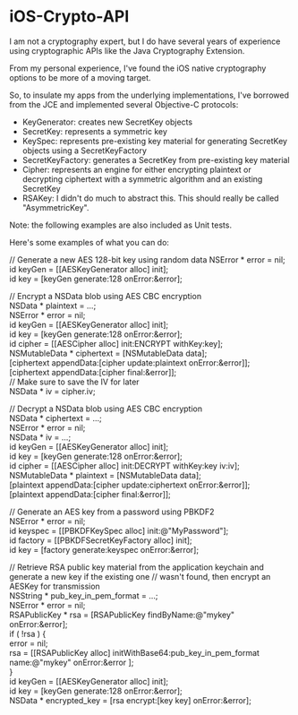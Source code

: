 iOS-Crypto-API
==============

I am not a cryptography expert, but I do have several years of experience using cryptographic APIs like the
Java Cryptography Extension.

From my personal experience, I've found the iOS native cryptography options to be more of a moving target.

So, to insulate my apps from the underlying implementations, I've borrowed from the JCE and implemented several
Objective-C protocols:
- KeyGenerator: creates new SecretKey objects
- SecretKey: represents a symmetric key
- KeySpec: represents pre-existing key material for generating SecretKey objects using a SecretKeyFactory
- SecretKeyFactory: generates a SecretKey from pre-existing key material
- Cipher: represents an engine for either encrypting plaintext or decrypting ciphertext with a symmetric algorithm
          and an existing SecretKey
- RSAKey: I didn't do much to abstract this.  This should really be called "AsymmetricKey".

Note: the following examples are also included as Unit tests.

Here's some examples of what you can do:

// Generate a new AES 128-bit key using random data
NSError * error = nil;  
id<KeyGenerator> keyGen = [[AESKeyGenerator alloc] init];  
id<SecretKey> key = [keyGen generate:128 onError:&error];  

// Encrypt a NSData blob using AES CBC encryption  
NSData * plaintext = ...;  
NSError * error = nil;  
id<KeyGenerator> keyGen = [[AESKeyGenerator alloc] init];  
id<SecretKey> key = [keyGen generate:128 onError:&error];  
id<Cipher> cipher = [[AESCipher alloc] init:ENCRYPT withKey:key];  
NSMutableData * ciphertext = [NSMutableData data];  
[ciphertext appendData:[cipher update:plaintext onError:&error]];  
[ciphertext appendData:[cipher final:&error]];  
// Make sure to save the IV for later  
NSData * iv = cipher.iv;  
  


// Decrypt a NSData blob using AES CBC encryption  
NSData * ciphertext = ...;  
NSError * error = nil;  
NSData * iv = ...;  
id<KeyGenerator> keyGen = [[AESKeyGenerator alloc] init];  
id<SecretKey> key = [keyGen generate:128 onError:&error];  
id<Cipher> cipher = [[AESCipher alloc] init:DECRYPT withKey:key iv:iv];  
NSMutableData * plaintext = [NSMutableData data];  
[plaintext appendData:[cipher update:ciphertext onError:&error]];  
[plaintext appendData:[cipher final:&error]];

// Generate an AES key from a password using PBKDF2  
NSError * error = nil;  
id<KeySpec> keyspec = [[PBKDFKeySpec alloc] init:@"MyPassword"];  
id<SecretKeyFactory> factory = [[PBKDFSecretKeyFactory alloc] init];  
id<SecretKey> key = [factory generate:keyspec onError:&error];

// Retrieve RSA public key material from the application keychain and generate a new key if the existing one
// wasn't found, then encrypt an AESKey for transmission  
NSString * pub_key_in_pem_format = ...;  
NSError * error = nil;  
RSAPublicKey * rsa = [RSAPublicKey findByName:@"mykey" onError:&error];  
if ( !rsa ) {  
  error = nil;  
  rsa = [[RSAPublicKey alloc] initWithBase64:pub_key_in_pem_format name:@"mykey" onError:&error ];  
}  
id<KeyGenerator> keyGen = [[AESKeyGenerator alloc] init];  
id<SecretKey> key = [keyGen generate:128 onError:&error];  
NSData * encrypted_key = [rsa encrypt:[key key] onError:&error];
